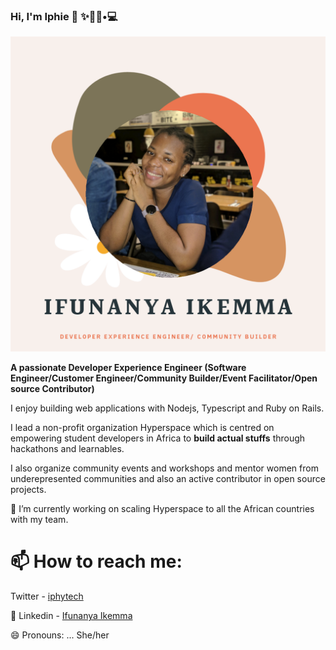 ### Hi, I'm Iphie 👋 ✨👩🏾•💻

<img src="img/20201008_135125_0000.png" alt="Iphie - Community builder, Software Developer">



**A passionate Developer Experience Engineer (Software Engineer/Customer Engineer/Community Builder/Event Facilitator/Open source Contributor)** 

I enjoy building web applications with Nodejs, Typescript and Ruby on Rails.

I lead a  non-profit organization Hyperspace which is centred on empowering student developers in Africa to **build actual stuffs** through hackathons and learnables.

 I also organize community events and workshops and mentor women from underepresented communities and also an active contributor in open source projects.

🔭 I’m currently working on scaling Hyperspace to all the African countries with my team.


# 📫 How to reach me:
Twitter - <a href="https://twitter.com/iphytech">iphytech</a>

💼 Linkedin - <a href="https://www.linkedin.com/in/ifunanya-ikemma-75698490/"> Ifunanya Ikemma</a>

😄 Pronouns: ... She/her

